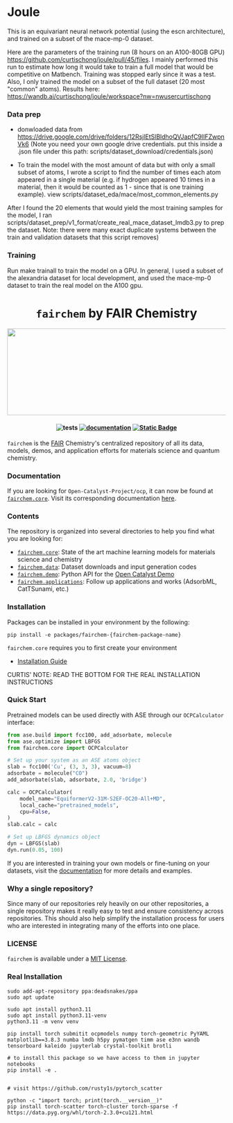 # Joule

This is an equivariant neural network potential (using the escn architecture), and trained on a subset of the mace-mp-0 dataset.

Here are the parameters of the training run (8 hours on an A100-80GB GPU)
https://github.com/curtischong/joule/pull/45/files. I mainly performed this run to estimate how long it would take to train a full model that would be competitive on Matbench. Training was stopped early since it was a test. Also, I only trained the model on a subset of the full dataset (20 most "common" atoms). Results here: https://wandb.ai/curtischong/joule/workspace?nw=nwusercurtischong

### Data prep
- donwloaded data from https://drive.google.com/drive/folders/12RsjlEtSlBldhoQVJapfC9lIFZwpnVk6 (Note you need your own google drive credentials. put this inside a .json file under this path: scripts/dataset_download/credentials.json)

- To train the model with the most amount of data but with only a small subset of atoms, I wrote a script to find the number of times each atom appeared in a single material (e.g. if hydrogen appeared 10 times in a material, then it would be counted as 1 - since that is one training example). view scripts/dataset_eda/mace/most_common_elements.py

After I found the 20 elements that would yield the most training samples for the model, I ran scripts/dataset_prep/v1_format/create_real_mace_dataset_lmdb3.py to prep the dataset. Note: there were many exact duplicate systems between the train and validation datasets that this script removes)


### Training

Run make trainall to train the model on a GPU. In general, I used a subset of the alexandria dataset for local development, and used the mace-mp-0 dataset to train the real model on the A100 gpu.

<h1 align="center"> <code>fairchem</code> by FAIR Chemistry </h1>

<p align="center">
  <img width="559" height="200" src="https://github.com/FAIR-Chem/fairchem/assets/45150244/5872c21c-8f39-41af-b703-af9817f0affe"?
</p>


<h4 align="center">

![tests](https://github.com/FAIR-Chem/fairchem/actions/workflows/test.yml/badge.svg?branch=main)
[![documentation](https://github.com/FAIR-Chem/fairchem/actions/workflows/docs.yml/badge.svg?branch=main)](https://github.com/FAIR-Chem/fairchem/actions/workflows/docs.yml)
[![Static Badge](https://img.shields.io/badge/python-3.9%2B-blue)](https://www.python.org/downloads/)

</h4>

`fairchem` is the [FAIR](https://ai.meta.com/research/) Chemistry's centralized repository of all its data, models, demos, and application efforts for materials science and quantum chemistry.

### Documentation
If you are looking for `Open-Catalyst-Project/ocp`, it can now be found at [`fairchem.core`](src/fairchem/core). Visit its corresponding documentation [here](https://fair-chem.github.io/).

### Contents
The repository is organized into several directories to help you find what you are looking for:

- [`fairchem.core`](src/fairchem/core): State of the art machine learning models for materials science and chemistry
- [`fairchem.data`](src/fairchem/data): Dataset downloads and input generation codes
- [`fairchem.demo`](src/fairchem/demo): Python API for the [Open Catalyst Demo](https://open-catalyst.metademolab.com/)
- [`fairchem.applications`](src/fairchem/applications): Follow up applications and works (AdsorbML, CatTSunami, etc.)

### Installation
Packages can be installed in your environment by the following:
```
pip install -e packages/fairchem-{fairchem-package-name}
```

`fairchem.core` requires you to first create your environment
- [Installation Guide](https://fair-chem.github.io/core/install.html)

CURTIS' NOTE: READ THE BOTTOM FOR THE REAL INSTALLATION INSTRUCTIONS

### Quick Start
Pretrained models can be used directly with ASE through our `OCPCalculator` interface:

```python
from ase.build import fcc100, add_adsorbate, molecule
from ase.optimize import LBFGS
from fairchem.core import OCPCalculator

# Set up your system as an ASE atoms object
slab = fcc100('Cu', (3, 3, 3), vacuum=8)
adsorbate = molecule("CO")
add_adsorbate(slab, adsorbate, 2.0, 'bridge')

calc = OCPCalculator(
    model_name="EquiformerV2-31M-S2EF-OC20-All+MD",
    local_cache="pretrained_models",
    cpu=False,
)
slab.calc = calc

# Set up LBFGS dynamics object
dyn = LBFGS(slab)
dyn.run(0.05, 100)
```

If you are interested in training your own models or fine-tuning on your datasets, visit the [documentation](https://fair-chem.github.io/) for more details and examples.

### Why a single repository?
Since many of our repositories rely heavily on our other repositories, a single repository makes it really easy to test and ensure consistency across repositories. This should also help simplify the installation process for users who are interested in integrating many of the efforts into one place.

### LICENSE
`fairchem` is available under a [MIT License](LICENSE.md).


### Real Installation
```
sudo add-apt-repository ppa:deadsnakes/ppa
sudo apt update

sudo apt install python3.11
sudo apt install python3.11-venv
python3.11 -m venv venv

pip install torch submitit ocpmodels numpy torch-geometric PyYAML matplotlib==3.8.3 numba lmdb h5py pymatgen timm ase e3nn wandb tensorboard kaleido jupyterlab crystal-toolkit brotli

# to install this package so we have access to them in jupyter notebooks
pip install -e .


# visit https://github.com/rusty1s/pytorch_scatter

python -c "import torch; print(torch.__version__)"
pip install torch-scatter torch-cluster torch-sparse -f https://data.pyg.org/whl/torch-2.3.0+cu121.html
```